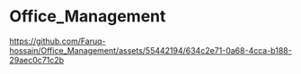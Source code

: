 # Office_Management



https://github.com/Faruq-hossain/Office_Management/assets/55442194/634c2e71-0a68-4cca-b188-29aec0c71c2b

